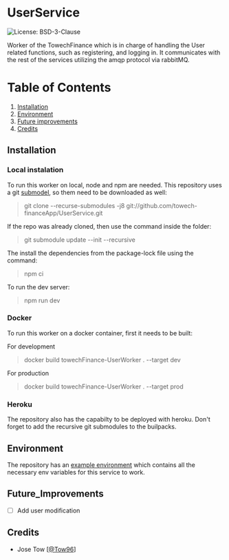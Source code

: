 # UserService

![License: BSD-3-Clause](https://img.shields.io/github/license/towech-financeApp/UserService)

Worker of the TowechFinance which is in charge of handling the User related functions, such as registering, and logging in. It communicates with the rest of the services utilizing the amqp protocol via rabbitMQ.

# Table of Contents
1. [Installation](#Installation)
2. [Environment](#Environment)
3. [Future improvements](#Future_Improvements)
4. [Credits](#Credits)

## Installation

### Local instalation
To run this worker on local, node and npm are needed. This repository uses a git 
[submodel](https://github.com/towech-financeApp/Models), so them need to be downloaded 
as well: 

> git clone --recurse-submodules -j8 git://github.com/towech-financeApp/UserService.git

If the repo was already cloned, then use the command inside the folder:
> git submodule update --init --recursive

The install the dependencies from the package-lock file using the command:
> npm ci

To run the dev server:
> npm run dev

### Docker
To run this worker on a docker container, first it needs to be built:

For development
> docker build towechFinance-UserWorker . --target dev

For production
> docker build towechFinance-UserWorker . --target prod

### Heroku
The repository also has the capabilty to be deployed with heroku. Don't forget to add 
the recursive git submodules to the builpacks.

## Environment
The repository has an [example environment](/env.sample) which contains all the 
necessary env variables for this service to work.

## Future_Improvements
- [ ] Add user modification

## Credits
- Jose Tow [[@Tow96](https://github.com/Tow96)]
